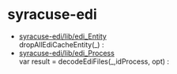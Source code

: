 # syracuse-edi

* [syracuse-edi/lib/edi_Entity](lib/edi_Entity.md)  
   dropAllEdiCacheEntity(_) :
* [syracuse-edi/lib/edi_Process](lib/edi_Process.md)  
   var result = decodeEdiFiles(_,idProcess, opt) :
